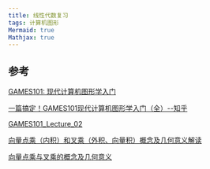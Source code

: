 ```yaml
---
title: 线性代数复习
tags: 计算机图形
Mermaid: true
Mathjax: true
---
```


<object data="{{ site.baseurl }}/assets/images/games101/GAMES101_Lecture_02.pdf" type="application/pdf" width="1200px" height="700px">
</object>

## 参考

[GAMES101: 现代计算机图形学入门](https://sites.cs.ucsb.edu/~lingqi/teaching/games101.html)

[一篇搞定！GAMES101现代计算机图形学入门（全）--知乎](https://zhuanlan.zhihu.com/p/394932478)

[GAMES101_Lecture_02](https://sites.cs.ucsb.edu/~lingqi/teaching/resources/GAMES101_Lecture_02.pdf)

[向量点乘（内积）和叉乘（外积、向量积）概念及几何意义解读](https://blog.csdn.net/dcrmg/article/details/52416832)

[向量点乘与叉乘的概念及几何意义](https://zhuanlan.zhihu.com/p/359975221)